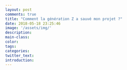 ```yaml
---
layout: post
comments: true
title: "Comment la génération Z a sauvé mon projet ?"
date: 2018-05-18 23:25:46
image: '/assets/img/'
description:
main-class:
color:
tags:
categories:
twitter_text:
introduction:
---
```


